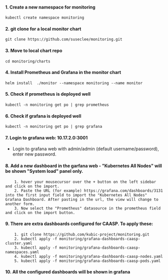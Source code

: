 #### 1. Create a new namespace for monitoring 
```kubectl create namespace monitoring```
#### 2. git clone for a local monitor chart
```git clone https://github.com/suseclee/monitoring.git```
#### 3. Move to local chart repo 
```cd monitoring/charts```
#### 4. Install Prometheus and Grafana in the monitor chart
```helm install  ./monitor --namespace monitoring --name monitor```
#### 5. Check if prometheus is deployed well 
```kubectl -n monitoring get po | grep prometheus```
#### 6. Check if grafana is deployed well
```kubectl -n monitoring get po | grep grafana```
#### 7. Login to grafana web: 10.17.2.0:3001
   * Login to grafana web with admin/admin (default username/password), enter new password.   
#### 8. Add a new dashboard in the garfana web - "Kubernetes All Nodes" will be shown "System load" panel only.
```
    1. hover your mousecursor over the + button on the left sidebar and click on the import.
    2. Paste the URL (for example) https://grafana.com/dashboards/3131 into the first input field to import the "Kubernetes All Nodes" Grafana Dashboard. After pasting in the url, the view will change to another form.
    3. Now select the "Prometheus" datasource in the prometheus field and click on the import button.
```
#### 9. There are extra dashboards configured for CAASP. To apply these:
```
    1. git clone https://github.com/kubic-project/monitoring.git
    2. kubectl apply -f monitoring/grafana-dashboards-caasp-cluster.yaml
    3. kubectl apply -f monitoring/grafana-dashboards-caasp-namespaces.yaml
    4. kubectl apply -f monitoring/grafana-dashboards-caasp-nodes.yaml
    5. kubectl apply -f monitoring/grafana-dashboards-caasp-pods.yaml
```
#### 10. All the configured dashboards will be shown in grafana 

